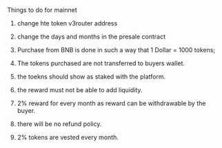 Things to do for mainnet

1) change hte token v3router address
2) change the days and months in the presale contract


1) Purchase from BNB is done in such a way that 1 Dollar = 1000 tokens;
2) The tokens purchased are not transferred to buyers wallet. 
3) the toekns should show as staked with the platform. 
4) the reward must not be able to add liquidity. 
5) 2% reward for every month as reward can be withdrawable by the buyer. 
6) there will be no refund policy. 
7) 2% tokens are vested every month. 
  